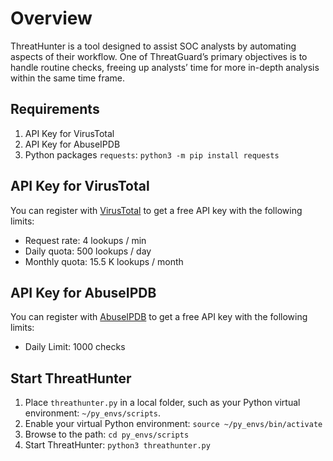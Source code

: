 # Overview
ThreatHunter is a tool designed to assist SOC analysts by automating aspects of their workflow. One of ThreatGuard’s primary objectives is to handle routine checks, freeing up analysts’ time for more in-depth analysis within the same time frame.

## Requirements
1. API Key for VirusTotal 
2. API Key for AbuseIPDB 
3. Python packages `requests`: `python3 -m pip install requests`

## API Key for VirusTotal 
You can register with [VirusTotal](https://www.virustotal.com/gui/join-us) to get a free API key with the following limits:
- Request rate: 4 lookups / min
- Daily quota: 500 lookups / day
- Monthly quota: 15.5 K lookups / month

## API Key for AbuseIPDB
You can register with [AbuseIPDB](https://www.abuseipdb.com/register?plan=free) to get a free API key with the following limits:
- Daily Limit: 1000 checks

## Start ThreatHunter
1. Place `threathunter.py` in a local folder, such as your Python virtual environment: `~/py_envs/scripts`.
2. Enable your virtual Python environment: `source ~/py_envs/bin/activate`
3. Browse to the path: `cd py_envs/scripts`
4. Start ThreatHunter: `python3 threathunter.py`

